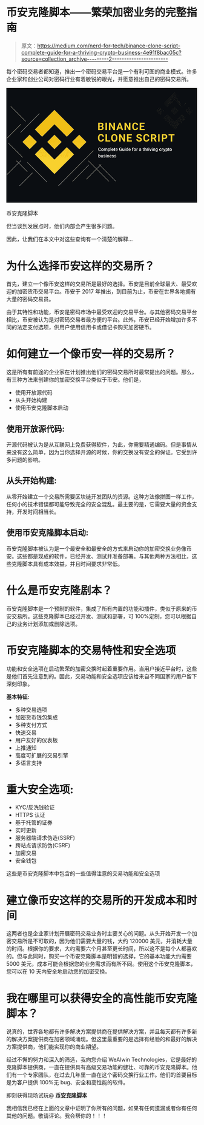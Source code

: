 # 币安克隆脚本——繁荣加密业务的完整指南

> 原文：<https://medium.com/nerd-for-tech/binance-clone-script-complete-guide-for-a-thriving-crypto-business-4e91f8bac05c?source=collection_archive---------2----------------------->

每个密码交易者都知道，推出一个密码交易平台是一个有利可图的商业模式。许多企业家和创业公司对密码行业有着敏锐的眼光，并愿意推出自己的密码交易所。

![](img/bcc742ef7d9ede4ba10a4eff126135ee.png)

币安克隆脚本

但当谈到发展点时，他们内部会产生很多问题。

因此，让我们在本文中对这些查询有一个清楚的解释…

# 为什么选择币安这样的交易所？

首先，建立一个像币安这样的交易所是最好的选择。币安是目前全球最大、最受欢迎的加密货币交易平台。币安于 2017 年推出，到目前为止，币安在世界各地拥有大量的密码交易员。

由于其特性和功能，币安是密码市场中最受欢迎的交易平台。与其他密码交易平台相比，币安被认为是对密码交易者最方便的平台。此外，币安已经开始增加许多不同的法定支付选项，供用户使用信用卡或借记卡购买加密硬币。

# 如何建立一个像币安一样的交易所？

这是所有有前途的企业家在计划推出他们的密码交易所时最常提出的问题。那么，有三种方法来创建你的加密交换平台类似于币安。他们是，

*   使用开放源代码
*   从头开始构建
*   使用币安克隆脚本启动

## 使用开放源代码:

开源代码被认为是从互联网上免费获得软件，为此，你需要精通编码。但是事情从来没有这么简单，因为当你选择开源的时候，你的交换没有安全的保证。它受到许多问题的影响。

## 从头开始构建:

从零开始建立一个交易所需要区块链开发团队的资源。这种方法像拼图一样工作，任何小的技术错误都可能导致完全的安全混乱。最主要的是，它需要大量的资金支持，开发时间相当长。

## 使用币安克隆脚本启动:

币安克隆脚本被认为是一个最安全和最安全的方式来启动你的加密交换业务像币安。这些都是现成的软件，已经开发、测试并准备部署。与其他两种方法相比，这些克隆脚本具有成本效益，并且时间要求非常低。

# 什么是币安克隆剧本？

币安克隆脚本是一个预制的软件，集成了所有内置的功能和插件，类似于原来的币安交易所。这些克隆脚本已经过开发、测试和部署，可 100%定制，您可以根据自己的业务计划添加或删除选项。

# 币安克隆脚本的交易特性和安全选项

功能和安全选项在启动繁荣的加密交换时起着重要作用。当用户接近平台时，这些是他们首先注意到的。因此，交易功能和安全选项应该给来自不同国家的用户留下深刻印象。

**基本特征:**

*   多种交易选项
*   加密货币钱包集成
*   多种支付方式
*   快速交易
*   用户友好的仪表板
*   上推通知
*   高度可扩展的交易引擎
*   多语言支持

# **重大安全选项:**

*   KYC/反洗钱验证
*   HTTPS 认证
*   基于托管的证券
*   实时更新
*   服务器端请求伪造(SSRF)
*   跨站点请求防伪(CSRF)
*   加密交易
*   安全钱包

这些是币安克隆脚本中包含的一些值得注意的交易功能和安全选项

# 建立像币安这样的交易所的开发成本和时间

这两者也是企业家计划开展密码交易业务时主要关心的问题。从头开始开发一个加密交易所是不可取的，因为他们需要大量的钱，大约 120000 美元，并消耗大量的时间。根据你的要求，大约需要六个月甚至更长时间，所以这不是每个人都喜欢的。但与此同时，购买一个币安克隆脚本是明智的选择，它的基本功能大约需要 5000 美元，成本可能会根据您的业务需求而有所不同。使用这个币安克隆脚本，您可以在 10 天内安全地启动您的加密交换。

# 我在哪里可以获得安全的高性能币安克隆脚本？

说真的，世界各地都有许多解决方案提供商在提供解决方案，并且每天都有许多新的解决方案提供商在加密领域涌现。但这里最重要的是选择有经验的和最好的解决方案提供商，他们能实现你的商业期望。

经过不懈的努力和深入的筛选，我向您介绍 WeAlwin Technologies，它是最好的克隆脚本提供商，一直在提供具有高级交易功能的健壮、可靠的币安克隆脚本。他们有一个专家团队，在过去几年里一直在这个密码交换行业工作。他们的首要目标是为客户提供 100%无 bug、安全和高性能的软件。

即刻获得现场试玩@ [**币安克隆脚本**](https://www.alwin.io/binance-clone-script)

我相信我已经在上面的文章中证明了你所有的问题，如果有任何遗漏或者你有任何其他的问题。敬请评论。我会帮你的！！！